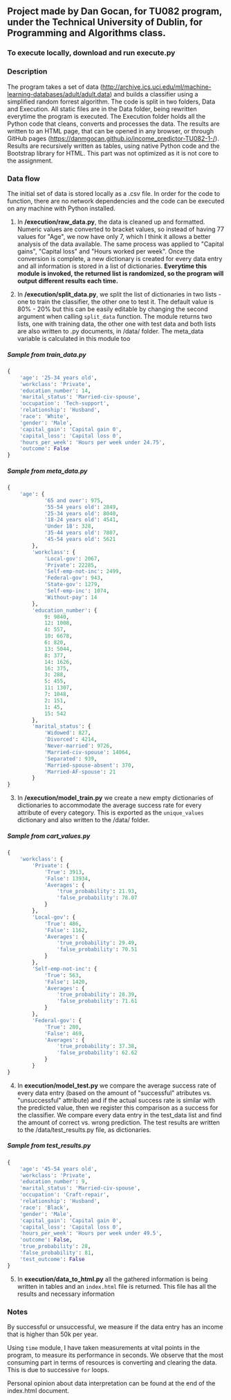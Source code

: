 ## Project made by Dan Gocan, for TU082 program, under the Technical University of Dublin, for Programming and Algorithms class. 

### To execute locally, download and run execute.py

### Description
The program takes a set of data (http://archive.ics.uci.edu/ml/machine-learning-databases/adult/adult.data) and builds a classifier using a simplified random forrest algorithm. The code is split in two folders, Data and Execution. All static
files are in the Data folder, being rewritten everytime the program is executed. The Execution folder holds all the
Python code that cleans, converts and processes the data. The results are written to an HTML page, that can be opened in any browser, or through GitHub pages (https://danmgocan.github.io/income_predictor-TU082-1-/). Results are recursively written as tables, using native Python code and the Bootstrap library for HTML. This part was not optimized as it is not core to the assignment. 

### Data flow
The initial set of data is stored locally as a .csv file. In order for the code to function, there are no network dependencies and the code can be executed on any machine with Python installed. 

1. In **/execution/raw_data.py**, the data is cleaned up and formatted. Numeric values are converted to bracket values, so instead of having 77 values for "Age", we now have only 7, which I think it allows a better analysis of the data available. The same process was applied to "Capital gains", "Capital loss" and "Hours worked per week". Once the conversion is complete, a new dictionary is created for every data entry and all information is stored in a list of dictionaries. **Everytime this module is invoked, the returned list is randomized, so the program will output different results each time.**

2. In **/execution/split_data.py**, we split the list of dictionaries in two lists - one to train the classifier, the other one to test it. The default value is 80% - 20% but this can be easily editable by changing the second argument when calling `split_data` function. The module returns two lists, one with training data, the other one with test data and both lists are also written to .py documents, in /data/ folder. The meta_data variable is calculated in this module too

##### Sample from train_data.py #####
```python
{
    'age': '25-34 years old',
    'workclass': 'Private',
    'education_number': 14,
    'marital_status': 'Married-civ-spouse',
    'occupation': 'Tech-support',
    'relationship': 'Husband',
    'race': 'White',
    'gender': 'Male',
    'capital_gain': 'Capital gain 0',
    'capital_loss': 'Capital loss 0',
    'hours_per_week': 'Hours per week under 24.75',
    'outcome': False
}
```

##### Sample from meta_data.py #####
```python
{
    'age': {
            '65 and over': 975,
            '55-54 years old': 2849,
            '25-34 years old': 8040,
            '18-24 years old': 4541,
            'Under 18': 328,
            '35-44 years old': 7807,
            '45-54 years old': 5621
        },
        'workclass': {
            'Local-gov': 2067,
            'Private': 22285,
            'Self-emp-not-inc': 2499,
            'Federal-gov': 943,
            'State-gov': 1279,
            'Self-emp-inc': 1074,
            'Without-pay': 14
        },
        'education_number': {
            9: 9840,
            12: 1008,
            4: 557,
            10: 6678,
            6: 820,
            13: 5044,
            8: 377,
            14: 1626,
            16: 375,
            3: 288,
            5: 455,
            11: 1307,
            7: 1048,
            2: 151,
            1: 45,
            15: 542
        },
        'marital_status': {
            'Widowed': 827,
            'Divorced': 4214,
            'Never-married': 9726,
            'Married-civ-spouse': 14064,
            'Separated': 939,
            'Married-spouse-absent': 370,
            'Married-AF-spouse': 21
        }
}
```

3. In **/execution/model_train.py** we create a new empty dictionaries of dictionaries to accommodate the average success rate for every attribute of every category. This is exported as the `unique_values` dictionary and also written to the /data/ folder. 

##### Sample from cart_values.py #####
```python
{
    'workclass': {
        'Private': {
            'True': 3913,
            'False': 13934,
            'Averages': {
                'true_probability': 21.93,
                'false_probability': 78.07
            }
        },
        'Local-gov': {
            'True': 486,
            'False': 1162,
            'Averages': {
                'true_probability': 29.49,
                'false_probability': 70.51
            }
        },
        'Self-emp-not-inc': {
            'True': 563,
            'False': 1420,
            'Averages': {
                'true_probability': 28.39,
                'false_probability': 71.61
            }
        },
        'Federal-gov': {
            'True': 280,
            'False': 469,
            'Averages': {
                'true_probability': 37.38,
                'false_probability': 62.62
            }
        }
}
```

4. In **execution/model_test.py** we compare the average success rate of every data entry (based on the amount of "successful" atributes vs. "unsuccessful" attribute) and if the actual success rate is similar with the predicted value, then we register this comparison as a success for the classifier. We compare every data entry in the test_data list and find the amount of correct vs. wrong prediction. The test results are written to the /data/test_results.py file, as dictionaries. 

##### Sample from test_results.py #####
```python
{
    'age': '45-54 years old',
    'workclass': 'Private',
    'education_number': 9,
    'marital_status': 'Married-civ-spouse',
    'occupation': 'Craft-repair',
    'relationship': 'Husband',
    'race': 'Black',
    'gender': 'Male',
    'capital_gain': 'Capital gain 0',
    'capital_loss': 'Capital loss 0',
    'hours_per_week': 'Hours per week under 49.5',
    'outcome': False,
    'true_probability': 28,
    'false_probability': 81,
    'test_outcome': False
}
```

5. In **execution/data_to_html.py** all the gathered information is being written in tables and an `index.html` file is returned. This file has all the results and necessary information


### Notes

By successful or unsuccessful, we measure if the data entry has an income that is higher than 50k per year. 

Using `time` module, I have taken measurements at vital points in the program, to measure its performance in seconds. We observe that the most consuming part in terms of resources is converting and clearing the data. This is due to successive `for` loops. 

Personal opinion about data interpretation can be found at the end of the index.html document. 